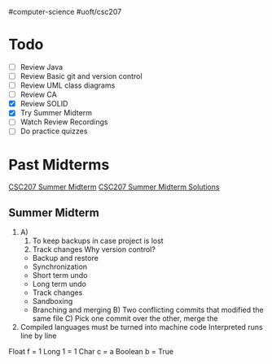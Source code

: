 #computer-science #uoft/csc207 

# Todo 
- [ ]  Review Java
- [ ] Review Basic git and version control
- [ ] Review UML class diagrams
- [ ] Review CA
- [x] Review SOLID
- [x] Try Summer Midterm
- [ ] Watch Review Recordings
- [ ] Do practice quizzes
# Past Midterms
[CSC207 Summer Midterm](CSC207%20Summer%20Midterm.pdf)
[CSC207 Summer Midterm Solutions](CSC207%20Summer%20Midterm%20Solutions.pdf)

## Summer Midterm 
1. 
	A) 
	1. To keep backups in case project is lost
	2. Track changes
	Why version control?
	- Backup and restore
	- Synchronization
	- Short term undo
	- Long term undo
	- Track changes
	- Sandboxing
	- Branching and merging
	B) Two conflicting commits that modified the same file
	C) Pick one commit over the other, merge the 
2. 
	Compiled languages must be turned into machine code
	Interpreted runs line by line

Float f = 1
Long 1 = 1
Char c = a
Boolean b = True